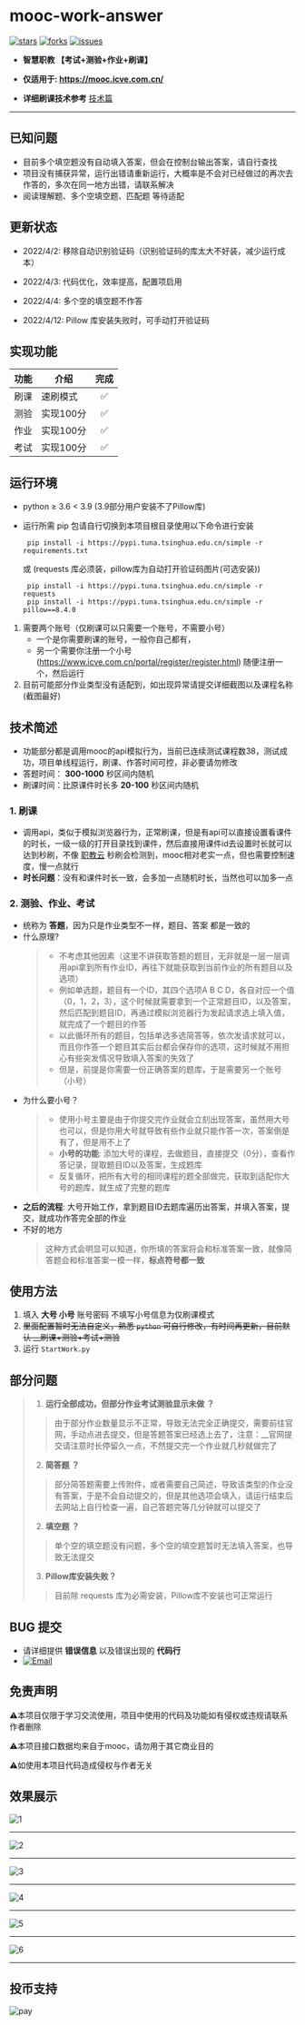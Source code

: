 # mooc-work-answer

[![stars](https://img.shields.io/github/stars/11273/mooc-work-answer)](https://github.com/11273/mooc-work-answer)
[![forks](https://img.shields.io/github/forks/11273/mooc-work-answer)](https://github.com/11273/mooc-work-answer)
[![issues](https://img.shields.io/github/issues/11273/mooc-work-answer?style=plastic)](https://github.com/11273/mooc-work-answer/issues)

+ __智慧职教 【考试+测验+作业+刷课】__

+ __仅适用于: <https://mooc.icve.com.cn/>__

+ __详细刷课技术参考__ [技术篇](https://www.52pojie.cn/thread-1338063-1-1.html)

 ---

## 已知问题

+ 目前多个填空题没有自动填入答案，但会在控制台输出答案，请自行查找
+ 项目没有捕获异常，运行出错请重新运行，大概率是不会对已经做过的再次去作答的，多次在同一地方出错，请联系解决
+ 阅读理解题、多个空填空题、匹配题 等待适配

## 更新状态

+ 2022/4/2: 移除自动识别验证码（识别验证码的库太大不好装，减少运行成本）

+ 2022/4/3: 代码优化，效率提高，配置项启用

+ 2022/4/4: 多个空的填空题不作答

+ 2022/4/12: Pillow 库安装失败时，可手动打开验证码

## 实现功能

| 功能  | 介绍      | 完成  |
| :---: | --------- | :---: |
| 刷课  | 速刷模式  |   ✅   |
| 测验  | 实现100分 |   ✅   |
| 作业  | 实现100分 |   ✅   |
| 考试  | 实现100分 |   ✅   |

## 运行环境

+ python ≥ 3.6 < 3.9 (3.9部分用户安装不了Pillow库)
+ 运行所需 pip 包请自行切换到本项目根目录使用以下命令进行安装

  ```pip
   pip install -i https://pypi.tuna.tsinghua.edu.cn/simple -r requirements.txt
  ```

  或 (requests 库必须装，pillow库为自动打开验证码图片(可选安装))
  
  ```pip
   pip install -i https://pypi.tuna.tsinghua.edu.cn/simple -r requests
   pip install -i https://pypi.tuna.tsinghua.edu.cn/simple -r pillow==8.4.0
  ```
  

1. 需要两个账号（仅刷课可以只需要一个账号，不需要小号）
   + 一个是你需要刷课的账号，一般你自己都有，
   + 另一个需要你注册一个小号(<https://www.icve.com.cn/portal/register/register.html>) 随便注册一个，然后运行
2. 目前可能部分作业类型没有适配到，如出现异常请提交详细截图以及课程名称(截图最好)

## 技术简述

+ 功能部分都是调用mooc的api模拟行为，当前已连续测试课程数38，测试成功，项目单线程运行，刷课、作答时间可控，非必要请勿修改
+ 答题时间： __300-1000__ 秒区间内随机
+ 刷课时间：比原课件时长多 __20-100__ 秒区间内随机

### 1. 刷课

+ 调用api，类似于模拟浏览器行为，正常刷课，但是有api可以直接设置看课件的时长，一级一级的打开目录找到课件，然后直接用课件id去设置时长就可以达到秒刷，不像 [职教云](https://zjy2.icve.com.cn/) 秒刷会检测到，mooc相对老实一点，但也需要控制速度，慢一点就行
+ __时长问题__：没有和课件时长一致，会多加一点随机时长，当然也可以加多一点
  
### 2. 测验、作业、考试

+ 统称为 __答题__，因为只是作业类型不一样，题目、答案 都是一致的
+ 什么原理?
  >
  > + 不考虑其他因素（这里不讲获取答题的题目，无非就是一层一层调用api拿到所有作业ID，再往下就能获取到当前作业的所有题目以及选项）
  > + 例如单选题，题目有一个ID，其四个选项A B C D，各自对应一个值（0，1，2，3），这个时候就需要拿到一个正常题目ID，以及答案，然后匹配到题目ID，再通过模拟浏览器行为发起请求选上填入值，就完成了一个题目的作答
  > + 以此循环所有的题目，包括单选多选简答等，依次发请求就可以，而且你作答一个题目其实后台都会保存你的选项，这时候就不用担心有些突发情况导致填入答案的失效了
  > + 但是，前提是你需要一份正确答案的题库，于是需要另一个账号（小号）
  >
+ 为什么要小号？
  >
  > + 使用小号主要是由于你提交完作业就会立刻出现答案，虽然用大号也可以，但是你用大号就导致有些作业就只能作答一次，答案倒是有了，但是用不上了
  > + __小号的功能__: 添加大号的课程，去做题目，直接提交（0分），查看作答记录，提取题目ID以及答案，生成题库
  > + 反复循环，把所有大号的相同课程的题全部做完，获取到适配你大号的题库，就生成了完整的题库
  >
+ __之后的流程__: 大号开始工作，拿到题目ID去题库遍历出答案，并填入答案，提交，就成功作答完全部的作业
+ 不好的地方
  > 这种方式会明显可以知道，你所填的答案将会和标准答案一致，就像简答题会和标准答案一模一样，__标点符号都一致__

## 使用方法

1. 填入 __大号 小号__ 账号密码 不填写小号信息为仅刷课模式
2. ~~里面配置暂时无法自定义，熟悉 `python` 可自行修改，有时间再更新，目前默认 __刷课+测验+考试+测验~~
3. 运行 `StartWork.py`

## 部分问题
>
> 1. __运行全部成功，但部分作业考试测验显示未做 ？__
>
>> 由于部分作业数量显示不正常，导致无法完全正确提交，需要前往官网，手动点进去提交，但是答题答案已经选上去了，注意：__官网提交请注意时长停留久一点，不然提交完一个作业就几秒就做完了
>
> 2. __简答题 ？__
>
>> 部分简答题需要上传附件，或者需要自己简述，导致该类型的作业没有答案，于是不会自动提交的，但是其他选项会填入，请运行结束后去网站上自行检查一遍，自己答题完等几分钟就可以提交了
>
> 2. __填空题 ？__
>
>> 单个空的填空题没有问题，多个空的填空题暂时无法填入答案，也导致无法提交
>
> 3. __Pillow库安装失败？__
>> 目前除 requests 库为必需安装，Pillow库不安装也可正常运行

## BUG 提交

+ 请详细提供 __错误信息__ 以及错误出现的 __代码行__
+ [![Email](http://rescdn.qqmail.com/zh_CN/htmledition/images/function/qm_open/ico_mailme_11.png "QQ Email")](http://mail.qq.com/cgi-bin/qm_share?t=qm_mailme&email=KBkbHhsQEBgZHxpoWVkGS0dF)

## 免责声明

⚠️本项目仅限于学习交流使用，项目中使用的代码及功能如有侵权或违规请联系作者删除

⚠️本项目接口数据均来自于mooc，请勿用于其它商业目的

⚠️如使用本项目代码造成侵权与作者无关

## 效果展示

![1](./images/1.jpg)

---

![2](./images/2.jpg)

---

![3](./images/3.jpg)

---

![4](./images/4.jpg)

---

![5](./images/5.jpg)

---

![6](./images/6.jpg)

---
## 投币支持

![pay](./images/pay.png)

